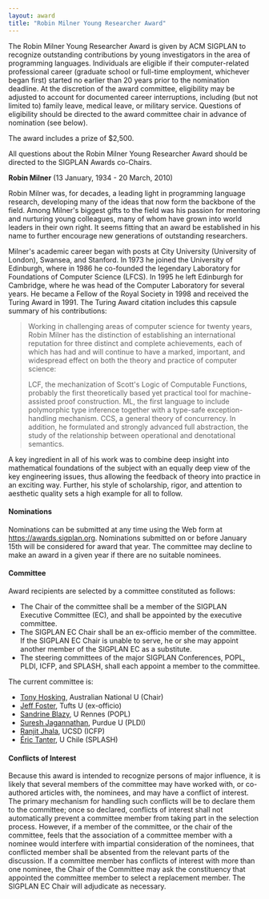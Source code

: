 ```yaml
---
layout: award
title: "Robin Milner Young Researcher Award"
---
```


The Robin Milner Young Researcher Award is given by ACM SIGPLAN to
recognize outstanding contributions by young investigators in the area
of programming languages. Individuals are eligible if their
computer-related professional career (graduate school or full-time
employment, whichever began first) started no earlier than 20 years
prior to the nomination deadline. At the discretion of the award
committee, eligibility may be adjusted to account for documented
career interruptions, including (but not limited to) family leave,
medical leave, or military service. Questions of eligibility should be
directed to the award committee chair in advance of nomination (see
below).

The award includes a prize of $2,500.

All questions about the Robin Milner Young Researcher Award should be
directed to the SIGPLAN Awards co-Chairs.

**Robin Milner** (13 January, 1934 - 20 March, 2010)

Robin Milner was, for decades, a leading light in programming language
research, developing many of the ideas that now form the backbone of
the field. Among Milner's biggest gifts to the field was his passion
for mentoring and nurturing young colleagues, many of whom have grown
into world leaders in their own right. It seems fitting that an award
be established in his name to further encourage new generations of
outstanding researchers.

Milner's academic career began with posts at City University
(University of London), Swansea, and Stanford. In 1973 he joined the
University of Edinburgh, where in 1986 he co-founded the legendary
Laboratory for Foundations of Computer Science (LFCS). In 1995 he left
Edinburgh for Cambridge, where he was head of the Computer Laboratory
for several years. He became a Fellow of the Royal Society in 1998 and
received the Turing Award in 1991. The Turing Award citation includes
this capsule summary of his contributions:

> Working in challenging areas of computer science for twenty years,
> Robin Milner has the distinction of establishing an international
> reputation for three distinct and complete achievements, each of
> which has had and will continue to have a marked, important, and
> widespread effect on both the theory and practice of computer
> science:
> 
> LCF, the mechanization of Scott's Logic of Computable Functions,
> probably the first theoretically based yet practical tool for
> machine-assisted proof construction.  ML, the first language to
> include polymorphic type inference together with a type-safe
> exception-handling mechanism.  CCS, a general theory of concurrency.
> In addition, he formulated and strongly advanced full abstraction,
> the study of the relationship between operational and denotational
> semantics.

A key ingredient in all of his work was to combine deep insight into
mathematical foundations of the subject with an equally deep view of
the key engineering issues, thus allowing the feedback of theory into
practice in an exciting way. Further, his style of scholarship, rigor,
and attention to aesthetic quality sets a high example for all to
follow.

#### Nominations

Nominations can be submitted at any time using the Web form at
<https://awards.sigplan.org>. Nominations submitted on or before
January 15th will be considered for award that year. The committee may
decline to make an award in a given year if there are no suitable
nominees.

#### Committee

Award recipients are selected by a committee constituted as follows:
* The Chair of the committee shall be a member of the SIGPLAN
  Executive Committee (EC), and shall be appointed by the executive
  committee.
* The SIGPLAN EC Chair shall be an ex-officio member of the committee.
  If the SIGPLAN EC Chair is unable to serve, he or she may appoint
  another member of the SIGPLAN EC as a substitute.
* The steering committees of the major SIGPLAN Conferences, POPL,
  PLDI, ICFP, and SPLASH, shall each appoint a member to the
  committee.

The current committee is:
* [Tony Hosking](https://cs.anu.edu.au/tony-hosking/), Australian
  National U (Chair)
* [Jeff Foster](https://www.eecs.tufts.edu/~jfoster/), Tufts U (ex-officio)
* [Sandrine Blazy](https://people.irisa.fr/Sandrine.Blazy/), U Rennes
  (POPL)
* [Suresh
  Jagannathan](https://www.cs.purdue.edu/people/faculty/suresh.html),
  Purdue U (PLDI)
* [Ranjit
  Jhala](https://cse.ucsd.edu/people/faculty-profiles/ranjit-jhala),
  UCSD (ICFP)
* [Éric Tanter](https://pleiad.cl/people/etanter), U Chile (SPLASH)

#### Conflicts of Interest

Because this award is intended to recognize persons of major
influence, it is likely that several members of the committee may have
worked with, or co-authored articles with, the nominees, and may have
a conflict of interest. The primary mechanism for handling such
conflicts will be to declare them to the committee; once so declared,
conflicts of interest shall not automatically prevent a committee
member from taking part in the selection process. However, if a member
of the committee, or the chair of the committee, feels that the
association of a committee member with a nominee would interfere with
impartial consideration of the nominees, that conflicted member shall
be absented from the relevant parts of the discussion. If a committee
member has conflicts of interest with more than one nominee, the Chair
of the Committee may ask the constituency that appointed the committee
member to select a replacement member.  The SIGPLAN EC Chair will
adjudicate as necessary.
